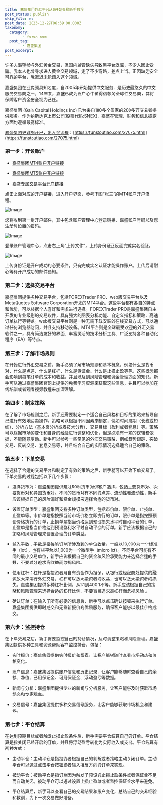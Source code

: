 ```yaml
---
title: 嘉盛集团外汇平台从0开始交易新手教程
post_status: publish
skip_file: no
post_date: 2023-12-29T06:39:00.000Z
taxonomy:
  category:
        - forex-com
  post_tag:
        - 嘉盛集团
post_excerpt: 
---
```

许多人渴望参与外汇黄金交易，但国内监管缺失导致黑平台泛滥，不少人因此受骗。我本人也曾寻求进入黄金交易领域，走了不少弯路，差点上当。正因缺乏安全可靠的平台，我迟迟未能踏入这个领域。

嘉盛集团在业内颇具知名度，自2005年开始提供中文服务，是历史最悠久的中文服务交易商之一。14年来，嘉盛已成为客户心中值得信赖的全球性交易商，其将保障客户资金安全视为己任。

嘉盛集团 (Gain Capital Holdings Inc) 已为来自180多个国家的200多万交易者提供服务。作为纳斯达克上市公司(股票代码:SNEX)，嘉盛在管理、财务和信息披露方面均遵循最高标准。

[嘉盛集团更详细开户，出入金流程](https://funstoutiao.com/27075.html)：[https://funstoutiao.com/27075.html](https://funstoutiao.com/27075.html)

### 第一步：开设账户

* [嘉盛集团MT4账户开户链接](https://s.ssgg.net/jsmt4)

* [嘉盛集团MT5账户开户链接](https://s.ssgg.net/jsmt5)

* [嘉盛专属交易平台开户链接](https://s.ssgg.net/js)

点击上面对应的开户链接，进入开户界面，参考下图“张三”的MT4账户开户流程。

![Image](https://prod-files-secure.s3.us-west-2.amazonaws.com/39ed1227-6d7d-4570-be36-9ccd4a2c4241/7a167aea-686b-400d-af59-4e18eb607a40/640.png?X-Amz-Algorithm=AWS4-HMAC-SHA256&X-Amz-Content-Sha256=UNSIGNED-PAYLOAD&X-Amz-Credential=ASIAZI2LB466RG23Y64A%2F20250327%2Fus-west-2%2Fs3%2Faws4_request&X-Amz-Date=20250327T161309Z&X-Amz-Expires=3600&X-Amz-Security-Token=IQoJb3JpZ2luX2VjEOD%2F%2F%2F%2F%2F%2F%2F%2F%2F%2FwEaCXVzLXdlc3QtMiJIMEYCIQD0R%2BkWVXXbpUZTz5BIYW9aAXdTn6wrhtbWwnnlmxPx8AIhAJHThwJII6dX6vNw12L%2Bmu21hGI0jxSwYyRBZKVaAMabKv8DCEkQABoMNjM3NDIzMTgzODA1IgxmrgpQEgU4q3aLOs0q3AOWgg0EeB2%2BmwaAqyEGFKVOe87Y%2FL5Xz%2FKhL6SN%2FpeRfnuq0VPDp6GbkekPEesPyb%2FkdyReLUmnGyywpv2hFC%2FSBR%2F4WiwBXliZCaTRQVxfosV58CHLCmqMcw6Sqo33pyfloIsSeYQKSmzvJX7zp1lgrXTfyL4cYlSyzJot0e5XymmIDqi9W4s4DOm3kFwCch3slNQfeC7uWxaBwZEWmlwLzYzMZoJULi4I7wVgy5afJQcl27KrO%2BYQvB3Zto0rTc2zSyJUIBM7Mh3TzOGLXOAZyahhMzb989FxSNG9fbwsCpVjBrATXYD5sPemaqMs1fe2%2BAHDa36P3yPoLgP4uNWv4MIWcaO2VWUYbbj9mPC0HiN%2BjtSO%2FNFK9fIxs8tS42Hmc06yh60FGRLvFgA1j6idoHNOd5YQJ1cBlcLdl2unh5ihJs5Wxj6ZJXs7iyi%2Fl6kdIvNcD24w06K%2BY%2BUlld7mdZHkVCpAvf4C%2BA%2Ft%2BqePopsXqeK3lB54GnI6L0Tojpxkoh3arTMSmpxxC7we1jVXT5iFVO5FKzABoeVZqT96TqgSDFwS07WzjGeJOOJZqEUWGHUlJ71bHXs47nCh4gheswvR5l8Jyk%2FV4r2Myt3lH3JwGquPILP%2BoCV%2F8TDv6JW%2FBjqkAQUrSMLXdxTCm%2Bxw0znxnNsyKzLhAqkS4jOYqu54TWNW%2FaBd8Qp1c0koDk54FuE9qobJaPzerPSYEtGVHPsHmGoawy7V8Zt1SVZXLKrvPtUMD%2Fa7wRi9M403CBUqWOaKlZgBP6g4VUUT3Maaa9EQ2d8DdZybUDjSYnRuua68qi4SHjbbdP%2Bl%2FWo8iIed4O%2FRKTyDnEDgrxwT39kuB9bpTiG5Tfyx&X-Amz-Signature=50427c5114c31243c7b8f4e2efda29dd081358f576458c55457f4123e9571df3&X-Amz-SignedHeaders=host&x-id=GetObject)

您将收到第一封开户邮件，其中包含账户管理中心登录链接、嘉盛账户号码以及您注册时设置的密码。

![Image](https://prod-files-secure.s3.us-west-2.amazonaws.com/39ed1227-6d7d-4570-be36-9ccd4a2c4241/eaa1c6b3-2877-4284-a0e1-530e222c27fb/image.png?X-Amz-Algorithm=AWS4-HMAC-SHA256&X-Amz-Content-Sha256=UNSIGNED-PAYLOAD&X-Amz-Credential=ASIAZI2LB466RG23Y64A%2F20250327%2Fus-west-2%2Fs3%2Faws4_request&X-Amz-Date=20250327T161309Z&X-Amz-Expires=3600&X-Amz-Security-Token=IQoJb3JpZ2luX2VjEOD%2F%2F%2F%2F%2F%2F%2F%2F%2F%2FwEaCXVzLXdlc3QtMiJIMEYCIQD0R%2BkWVXXbpUZTz5BIYW9aAXdTn6wrhtbWwnnlmxPx8AIhAJHThwJII6dX6vNw12L%2Bmu21hGI0jxSwYyRBZKVaAMabKv8DCEkQABoMNjM3NDIzMTgzODA1IgxmrgpQEgU4q3aLOs0q3AOWgg0EeB2%2BmwaAqyEGFKVOe87Y%2FL5Xz%2FKhL6SN%2FpeRfnuq0VPDp6GbkekPEesPyb%2FkdyReLUmnGyywpv2hFC%2FSBR%2F4WiwBXliZCaTRQVxfosV58CHLCmqMcw6Sqo33pyfloIsSeYQKSmzvJX7zp1lgrXTfyL4cYlSyzJot0e5XymmIDqi9W4s4DOm3kFwCch3slNQfeC7uWxaBwZEWmlwLzYzMZoJULi4I7wVgy5afJQcl27KrO%2BYQvB3Zto0rTc2zSyJUIBM7Mh3TzOGLXOAZyahhMzb989FxSNG9fbwsCpVjBrATXYD5sPemaqMs1fe2%2BAHDa36P3yPoLgP4uNWv4MIWcaO2VWUYbbj9mPC0HiN%2BjtSO%2FNFK9fIxs8tS42Hmc06yh60FGRLvFgA1j6idoHNOd5YQJ1cBlcLdl2unh5ihJs5Wxj6ZJXs7iyi%2Fl6kdIvNcD24w06K%2BY%2BUlld7mdZHkVCpAvf4C%2BA%2Ft%2BqePopsXqeK3lB54GnI6L0Tojpxkoh3arTMSmpxxC7we1jVXT5iFVO5FKzABoeVZqT96TqgSDFwS07WzjGeJOOJZqEUWGHUlJ71bHXs47nCh4gheswvR5l8Jyk%2FV4r2Myt3lH3JwGquPILP%2BoCV%2F8TDv6JW%2FBjqkAQUrSMLXdxTCm%2Bxw0znxnNsyKzLhAqkS4jOYqu54TWNW%2FaBd8Qp1c0koDk54FuE9qobJaPzerPSYEtGVHPsHmGoawy7V8Zt1SVZXLKrvPtUMD%2Fa7wRi9M403CBUqWOaKlZgBP6g4VUUT3Maaa9EQ2d8DdZybUDjSYnRuua68qi4SHjbbdP%2Bl%2FWo8iIed4O%2FRKTyDnEDgrxwT39kuB9bpTiG5Tfyx&X-Amz-Signature=1c63b8ebc47da07f58a6b0fa0a8ec40857ee34aa25fe3f5575b9dc380b8071db&X-Amz-SignedHeaders=host&x-id=GetObject)

登录账户管理中心，点击右上角“上传文件”，上传身份证正反面完成实名验证。

![Image](https://prod-files-secure.s3.us-west-2.amazonaws.com/39ed1227-6d7d-4570-be36-9ccd4a2c4241/54090639-09fc-46b4-a135-e0289f707147/image.png?X-Amz-Algorithm=AWS4-HMAC-SHA256&X-Amz-Content-Sha256=UNSIGNED-PAYLOAD&X-Amz-Credential=ASIAZI2LB466RG23Y64A%2F20250327%2Fus-west-2%2Fs3%2Faws4_request&X-Amz-Date=20250327T161309Z&X-Amz-Expires=3600&X-Amz-Security-Token=IQoJb3JpZ2luX2VjEOD%2F%2F%2F%2F%2F%2F%2F%2F%2F%2FwEaCXVzLXdlc3QtMiJIMEYCIQD0R%2BkWVXXbpUZTz5BIYW9aAXdTn6wrhtbWwnnlmxPx8AIhAJHThwJII6dX6vNw12L%2Bmu21hGI0jxSwYyRBZKVaAMabKv8DCEkQABoMNjM3NDIzMTgzODA1IgxmrgpQEgU4q3aLOs0q3AOWgg0EeB2%2BmwaAqyEGFKVOe87Y%2FL5Xz%2FKhL6SN%2FpeRfnuq0VPDp6GbkekPEesPyb%2FkdyReLUmnGyywpv2hFC%2FSBR%2F4WiwBXliZCaTRQVxfosV58CHLCmqMcw6Sqo33pyfloIsSeYQKSmzvJX7zp1lgrXTfyL4cYlSyzJot0e5XymmIDqi9W4s4DOm3kFwCch3slNQfeC7uWxaBwZEWmlwLzYzMZoJULi4I7wVgy5afJQcl27KrO%2BYQvB3Zto0rTc2zSyJUIBM7Mh3TzOGLXOAZyahhMzb989FxSNG9fbwsCpVjBrATXYD5sPemaqMs1fe2%2BAHDa36P3yPoLgP4uNWv4MIWcaO2VWUYbbj9mPC0HiN%2BjtSO%2FNFK9fIxs8tS42Hmc06yh60FGRLvFgA1j6idoHNOd5YQJ1cBlcLdl2unh5ihJs5Wxj6ZJXs7iyi%2Fl6kdIvNcD24w06K%2BY%2BUlld7mdZHkVCpAvf4C%2BA%2Ft%2BqePopsXqeK3lB54GnI6L0Tojpxkoh3arTMSmpxxC7we1jVXT5iFVO5FKzABoeVZqT96TqgSDFwS07WzjGeJOOJZqEUWGHUlJ71bHXs47nCh4gheswvR5l8Jyk%2FV4r2Myt3lH3JwGquPILP%2BoCV%2F8TDv6JW%2FBjqkAQUrSMLXdxTCm%2Bxw0znxnNsyKzLhAqkS4jOYqu54TWNW%2FaBd8Qp1c0koDk54FuE9qobJaPzerPSYEtGVHPsHmGoawy7V8Zt1SVZXLKrvPtUMD%2Fa7wRi9M403CBUqWOaKlZgBP6g4VUUT3Maaa9EQ2d8DdZybUDjSYnRuua68qi4SHjbbdP%2Bl%2FWo8iIed4O%2FRKTyDnEDgrxwT39kuB9bpTiG5Tfyx&X-Amz-Signature=186c94472bd65eb757cbffae435b6a355f6b6ddd8f1c001aa5bd6e38a4699187&X-Amz-SignedHeaders=host&x-id=GetObject)

上传身份证是开户成功的必要条件，只有完成实名认证才能操作账户。上传后请耐心等待开户成功的邮件通知。

### 第二步：选择交易平台

嘉盛集团提供多种交易平台，包括FOREXTrader PRO、web版交易平台以及MetaQuotes Software Corporation开发的MT4平台。这些平台都有各自的特点和优势，可以根据个人喜好和需求进行选择。FOREXTrader PRO是嘉盛集团自主开发的专业级别的交易软件，具有强大的图表分析功能、自定义指标和策略、高速订单执行等特点。web版交易平台则是一种无需下载安装的在线交易方式，可以通过任何浏览器访问，并且支持移动设备。MT4平台则是全球最受欢迎的外汇交易软件之一，具有简洁友好的界面、丰富灵活的技术分析工具、广泛支持各种自动化程序（EA）等特点。

### 第三步：了解市场规则

在开始进行外汇交易之前，新手必须了解市场规则和基本概念，例如什么是货币对、什么是点差、什么是杠杆、什么是保证金、什么是止损止盈等等。这些概念都会影响到每笔订单的成本和收益，并且涉及到风险管理和资金管理方面的知识。新手可以通过嘉盛集团官网上提供的免费学习资源来获取这些信息，并且可以参加在线培训或者观看视频教程来加深理解。

### 第四步：制定策略

在了解了市场规则之后，新手还需要制定一个适合自己风格和目标的策略来指导自己进行有效地买卖操作。策略可以根据不同因素来制定，例如时间周期（长线或短线）、分析方法（基本面分析或者技术分析）、交易目标（盈利或者套息）等。策略可以根据市场的变化和自身的经验进行调整和优化，但是必须有一定的逻辑和依据，不能随意变动。新手可以参考一些常见的外汇交易策略，例如趋势跟踪、突破交易、反转交易、套息交易等，并且结合自己的实际情况选择适合自己的策略。

### 第五步：下单交易

在选择了合适的交易平台和制定了有效的策略之后，新手就可以开始下单交易了。下单交易的过程包括以下几个步骤：

* 选择货币对：嘉盛集团提供超过50种货币对供客户选择，包括主要货币对、次要货币对和异国货币对。不同的货币对有不同的点差、流动性和波动性，新手应该根据自己的风险偏好和资金规模来选择合适的货币对。

* 设置订单类型：嘉盛集团支持多种订单类型，包括市价单、限价单、止损单、止盈单等。市价单是指按照当前市场价格立即执行的订单，限价单是指按照预设价格执行的订单，止损单是指当价格达到预设损失水平时自动平仓的订单，止盈单是指当价格达到预设盈利水平时自动平仓的订单。新手应该根据自己的策略和风险管理来设置合理的订单类型。

* 输入手数：手数是指每笔订单所涉及到的单位数量，一般以10,000为一个标准手（lot），也有些平台以1,000为一个微型手（micro lot）。不同平台可能有不同的最小交易单位，新手应该根据自己的资金和风险承受能力来选择合适的手数，不要过分追求高收益而忽视风险。

* 使用杠杆：杠杆是指投资者用自有资金作为担保，从银行或经纪商处提供的融资放大来进行外汇交易。杠杆可以放大投资者的收益，也可以放大投资者的损失。嘉盛集团提供多种杠杆比例，从1:1到400:1不等。新手应该根据自己的策略和风险管理来选择合适的杠杆比例，不要盲目追求高杠杆而忽视风险 。

* 确认订单：在输入了所有必要的信息后，新手可以点击确认按钮来执行订单。嘉盛集团提供即时成交和无重新报价的优质服务，确保客户能够以最佳价格成交。

### 第六步：监控持仓

在下单交易之后，新手需要监控自己的持仓情况，及时调整策略和风险管理。嘉盛集团提供多种工具和资源帮助客户监控持仓，包括：

* 实时报价：嘉盛集团提供实时报价和图表，让客户能够随时查看市场动态和价格变化。

* 账户信息：嘉盛集团提供账户信息和历史记录，让客户能够随时查看自己的余额、净值、已用保证金、可用保证金、浮动盈亏等数据。

* 新闻与分析：嘉盛集团提供专业的新闻与分析服务，让客户能够及时获取市场动态和专家观点。

* 交易信号：嘉盛集团提供多种交易信号服务，让客户能够获取市场机会和建议。

### 第七步：平仓结算

在达到预期目标或者触发止损止盈条件后，新手需要平仓结算自己的订单。平仓结算是指关闭已经开启的订单，并且将浮动盈亏转化为实际收入或支出。平仓结算有两种方式：

* 主动平仓：主动平仓是指投资者根据自己的判断或者策略主动关闭订单。主动平仓可以通过点击平仓按钮或者输入相反方向的订单来实现。

* 被动平仓：被动平仓是指订单因为触发了预设的止损止盈条件或者保证金不足而自动关闭。被动平仓可以通过设置止损止盈单或者监控保证金水平来避免。

* 平仓结算后，新手可以查看自己的交易结果和账户变化，总结自己的交易经验和教训，为下一次交易做好准备。